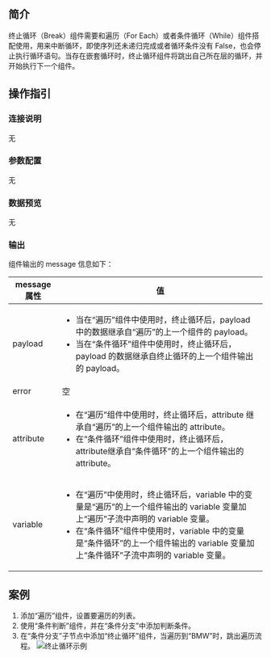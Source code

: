 ## 简介

终止循环（Break）组件需要和遍历（For Each）或者条件循环（While）组件搭配使用，用来中断循环，即使序列还未递归完成或者循环条件没有 False，也会停止执行循环语句。当存在嵌套循环时，终止循环组件将跳出自己所在层的循环，并开始执行下一个组件。

## 操作指引

### 连接说明

无

### 参数配置

无

### 数据预览

无

### 输出

组件输出的 message 信息如下：

| message 属性 | 值                                                           |
| ----------- | ------------------------------------------------------------ |
| payload     | <ul><li>当在“遍历”组件中使用时，终止循环后，payload 中的数据继承自“遍历”的上一个组件的 payload。</li><li>当在“条件循环”组件中使用时，终止循环后，payload 的数据继承自终止循环的上一个组件输出的 payload。</li></ul> |
| error       | 空                                                           |
| attribute   | <ul><li>在“遍历”组件中使用时，终止循环后，attribute 继承自“遍历”的上一个组件输出的 attribute。</li><li>在“条件循环”组件中使用时，终止循环后，attribute继承自“条件循环”的上一个组件输出的 attribute。</li></ul> |
| variable    | <ul><li>在“遍历”中使用时，终止循环后，variable 中的变量是“遍历”的上一个组件输出的 variable 变量加上“遍历”子流中声明的 variable 变量。</li><li>在“条件循环”组件中使用时，variable 中的变量是“条件循环”的上一个组件输出的 variable 变量加上“条件循环”子流中声明的 variable 变量。</li></ul> |

## 案例

1. 添加“遍历”组件，设置要遍历的列表。
2. 使用“条件判断”组件，并在“条件分支”中添加判断条件。
3. 在“条件分支”子节点中添加“终止循环”组件，当遍历到“BMW”时，跳出遍历流程。
![终止循环示例](https://qcloudimg.tencent-cloud.cn/raw/bfcfcce5eebdad85b4bd7ac3ed9afb85.jpg)
